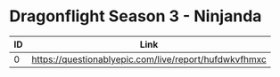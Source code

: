 # Dragonflight Season 3 - Ninjanda

| ID  | Link                                                  |
| --- | ----------------------------------------------------- |
| 0   | https://questionablyepic.com/live/report/hufdwkvfhmxc |
